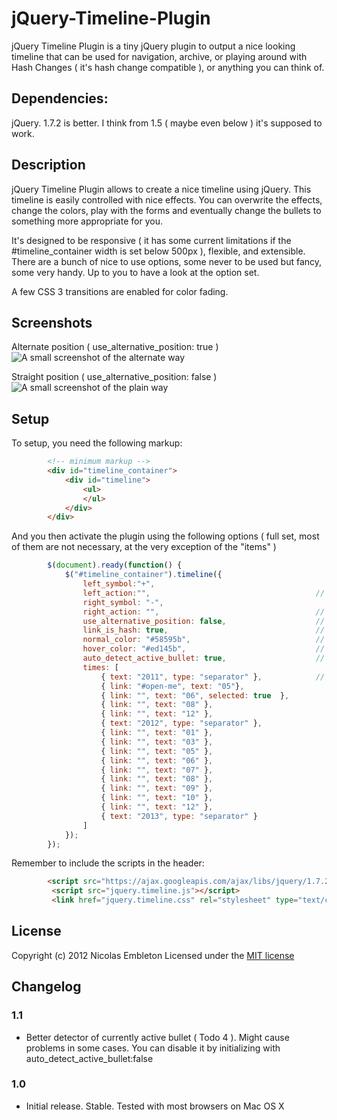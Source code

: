 jQuery-Timeline-Plugin
======================

jQuery Timeline Plugin is a tiny jQuery plugin to output a nice looking timeline that can be used for navigation, archive, or playing around with Hash Changes ( it's hash change compatible ), or anything you can think of.

## Dependencies:

jQuery. 1.7.2 is better. I think from 1.5 ( maybe even below ) it's supposed to work. 

## Description

jQuery Timeline Plugin allows to create a nice timeline using jQuery. This timeline is easily controlled with nice effects. You can overwrite the effects, change the colors, play with the forms and eventually change the bullets to something more appropriate for you.

It's designed to be responsive ( it has some current limitations if the #timeline_container width is set below 500px ), flexible, and extensible.
There are a bunch of nice to use options, some never to be used but fancy, some very handy. Up to you to have a look at the option set.

A few CSS 3 transitions are enabled for color fading.

## Screenshots 

Alternate position ( use_alternative_position: true )
![A small screenshot of the alternate way](https://github.com/nicolasembleton/jQuery-Timeline-Plugin/raw/master/Screenshots/jquery.timeline.js.alternate.png)

Straight position ( use_alternative_position: false )
![A small screenshot of the plain way](https://github.com/nicolasembleton/jQuery-Timeline-Plugin/raw/master/Screenshots/jquery.timeline.js.plain.png)

## Setup

To setup, you need the following markup:

```html
        <!-- minimum markup -->
        <div id="timeline_container">
            <div id="timeline">
                <ul>
                </ul>
            </div>
        </div>
```

And you then activate the plugin using the following options ( full set, most of them are not necessary, at the very exception of the "items" )

```js
        $(document).ready(function() {
            $("#timeline_container").timeline({
                left_symbol:"+",
                left_action:"",                                     // Needs to be a URL or a Hash
                right_symbol: "-",
                right_action: "",                                   // Needs to be a URL or a Hash
                use_alternative_position: false,                    // Use odds and even positioning for labels ( bottom and top )
                link_is_hash: true,                                 // If the link is a hash, it will update the location.hash, otherwise open a new window
                normal_color: "#58595b",                            // Overwrites the normal color
                hover_color: "#ed145b",                             // Overwrites the hovered color
                auto_detect_active_bullet: true,		            // If set to true, will parse the current link or hash ( depending on the type ) to match
                times: [
                    { text: "2011", type: "separator" },            // Will generate a separator
                    { link: "#open-me", text: "05"},
                    { link: "", text: "06", selected: true  },
                    { link: "", text: "08" },
                    { link: "", text: "12" },
                    { text: "2012", type: "separator" },
                    { link: "", text: "01" },
                    { link: "", text: "03" },
                    { link: "", text: "05" },
                    { link: "", text: "06" },
                    { link: "", text: "07" },
                    { link: "", text: "08" },
                    { link: "", text: "09" },
                    { link: "", text: "10" },
                    { link: "", text: "12" },
                    { text: "2013", type: "separator" }
                ]
            });
        });
```

Remember to include the scripts in the header:

```html
		<script src="https://ajax.googleapis.com/ajax/libs/jquery/1.7.2/jquery.min.js"></script>
         <script src="jquery.timeline.js"></script>
         <link href="jquery.timeline.css" rel="stylesheet" type="text/css" />
```

## License

Copyright (c) 2012 Nicolas Embleton
Licensed under the [MIT license](https://github.com/nicolasembleton/jQuery-Timeline-Plugin/blob/master/MIT-license.txt)

## Changelog

### 1.1

- Better detector of currently active bullet ( Todo 4 ). Might cause problems in some cases.
  You can disable it by initializing with auto_detect_active_bullet:false

### 1.0

- Initial release. Stable. Tested with most browsers on Mac OS X
